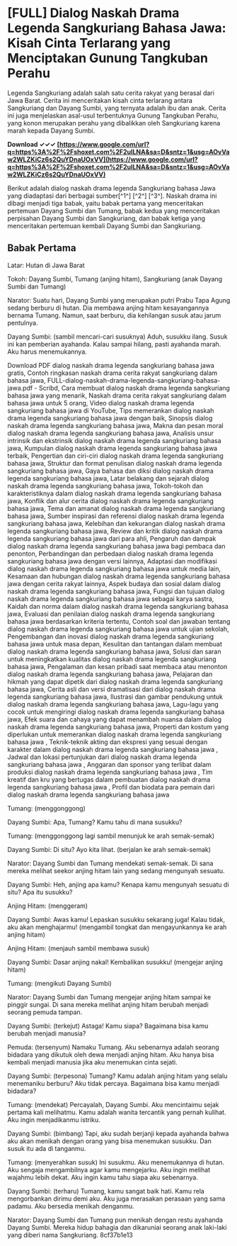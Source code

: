 
 
# [FULL] Dialog Naskah Drama Legenda Sangkuriang Bahasa Jawa: Kisah Cinta Terlarang yang Menciptakan Gunung Tangkuban Perahu
  
Legenda Sangkuriang adalah salah satu cerita rakyat yang berasal dari Jawa Barat. Cerita ini menceritakan kisah cinta terlarang antara Sangkuriang dan Dayang Sumbi, yang ternyata adalah ibu dan anak. Cerita ini juga menjelaskan asal-usul terbentuknya Gunung Tangkuban Perahu, yang konon merupakan perahu yang dibalikkan oleh Sangkuriang karena marah kepada Dayang Sumbi.
 
**Download ✓✓✓ [https://www.google.com/url?q=https%3A%2F%2Fshoxet.com%2F2uILNA&sa=D&sntz=1&usg=AOvVaw2WLZKiCz6s2QuYDnaUOxVV](https://www.google.com/url?q=https%3A%2F%2Fshoxet.com%2F2uILNA&sa=D&sntz=1&usg=AOvVaw2WLZKiCz6s2QuYDnaUOxVV)**


  
Berikut adalah dialog naskah drama legenda Sangkuriang bahasa Jawa yang diadaptasi dari berbagai sumber[^1^] [^2^] [^3^]. Naskah drama ini dibagi menjadi tiga babak, yaitu babak pertama yang menceritakan pertemuan Dayang Sumbi dan Tumang, babak kedua yang menceritakan perpisahan Dayang Sumbi dan Sangkuriang, dan babak ketiga yang menceritakan pertemuan kembali Dayang Sumbi dan Sangkuriang.
  
## Babak Pertama
  
Latar: Hutan di Jawa Barat
  
Tokoh: Dayang Sumbi, Tumang (anjing hitam), Sangkuriang (anak Dayang Sumbi dan Tumang)
  
Narator: Suatu hari, Dayang Sumbi yang merupakan putri Prabu Tapa Agung sedang berburu di hutan. Dia membawa anjing hitam kesayangannya bernama Tumang. Namun, saat berburu, dia kehilangan susuk atau jarum pentulnya.
  
Dayang Sumbi: (sambil mencari-cari susuknya) Aduh, susukku ilang. Susuk ini kan pemberian ayahanda. Kalau sampai hilang, pasti ayahanda marah. Aku harus menemukannya.
 
Download PDF dialog naskah drama legenda sangkuriang bahasa jawa gratis,  Contoh ringkasan naskah drama cerita rakyat sangkuriang dalam bahasa jawa,  FULL-dialog-naskah-drama-legenda-sangkuriang-bahasa-jawa.pdf - Scribd,  Cara membuat dialog naskah drama legenda sangkuriang bahasa jawa yang menarik,  Naskah drama cerita rakyat sangkuriang dalam bahasa jawa untuk 5 orang,  Video dialog naskah drama legenda sangkuriang bahasa jawa di YouTube,  Tips memerankan dialog naskah drama legenda sangkuriang bahasa jawa dengan baik,  Sinopsis dialog naskah drama legenda sangkuriang bahasa jawa,  Makna dan pesan moral dialog naskah drama legenda sangkuriang bahasa jawa,  Analisis unsur intrinsik dan ekstrinsik dialog naskah drama legenda sangkuriang bahasa jawa,  Kumpulan dialog naskah drama legenda sangkuriang bahasa jawa terbaik,  Pengertian dan ciri-ciri dialog naskah drama legenda sangkuriang bahasa jawa,  Struktur dan format penulisan dialog naskah drama legenda sangkuriang bahasa jawa,  Gaya bahasa dan diksi dialog naskah drama legenda sangkuriang bahasa jawa,  Latar belakang dan sejarah dialog naskah drama legenda sangkuriang bahasa jawa,  Tokoh-tokoh dan karakteristiknya dalam dialog naskah drama legenda sangkuriang bahasa jawa,  Konflik dan alur cerita dialog naskah drama legenda sangkuriang bahasa jawa,  Tema dan amanat dialog naskah drama legenda sangkuriang bahasa jawa,  Sumber inspirasi dan referensi dialog naskah drama legenda sangkuriang bahasa jawa,  Kelebihan dan kekurangan dialog naskah drama legenda sangkuriang bahasa jawa,  Review dan kritik dialog naskah drama legenda sangkuriang bahasa jawa dari para ahli,  Pengaruh dan dampak dialog naskah drama legenda sangkuriang bahasa jawa bagi pembaca dan penonton,  Perbandingan dan perbedaan dialog naskah drama legenda sangkuriang bahasa jawa dengan versi lainnya,  Adaptasi dan modifikasi dialog naskah drama legenda sangkuriang bahasa jawa untuk media lain,  Kesamaan dan hubungan dialog naskah drama legenda sangkuriang bahasa jawa dengan cerita rakyat lainnya,  Aspek budaya dan sosial dalam dialog naskah drama legenda sangkuriang bahasa jawa,  Fungsi dan tujuan dialog naskah drama legenda sangkuriang bahasa jawa sebagai karya sastra,  Kaidah dan norma dalam dialog naskah drama legenda sangkuriang bahasa jawa,  Evaluasi dan penilaian dialog naskah drama legenda sangkuriang bahasa jawa berdasarkan kriteria tertentu,  Contoh soal dan jawaban tentang dialog naskah drama legenda sangkuriang bahasa jawa untuk ujian sekolah,  Pengembangan dan inovasi dialog naskah drama legenda sangkuriang bahasa jawa untuk masa depan,  Kesulitan dan tantangan dalam membuat dialog naskah drama legenda sangkuriang bahasa jawa,  Solusi dan saran untuk meningkatkan kualitas dialog naskah drama legenda sangkuriang bahasa jawa,  Pengalaman dan kesan pribadi saat membaca atau menonton dialog naskah drama legenda sangkuriang bahasa jawa,  Pelajaran dan hikmah yang dapat dipetik dari dialog naskah drama legenda sangkuriang bahasa jawa,  Cerita asli dan versi dramatisasi dari dialog naskah drama legenda sangkuriang bahasa jawa,  Ilustrasi dan gambar pendukung untuk dialog naskah drama legenda sangkuriang bahasa jawa,  Lagu-lagu yang cocok untuk mengiringi dialog naskah drama legenda sangkuriang bahasa jawa,  Efek suara dan cahaya yang dapat menambah nuansa dalam dialog naskah drama legenda sangkuriang bahasa jawa,  Properti dan kostum yang diperlukan untuk memerankan dialog naskah drama legenda sangkuriang bahasa jawa ,  Teknik-teknik akting dan ekspresi yang sesuai dengan karakter dalam dialog naskah drama legenda sangkuriang bahasa jawa ,  Jadwal dan lokasi pertunjukan dari dialog naskah drama legenda sangkuriang bahasa jawa ,  Anggaran dan sponsor yang terlibat dalam produksi dialog naskah drama legenda sangkuriang bahasa jawa ,  Tim kreatif dan kru yang bertugas dalam pembuatan dialog naskah drama legenda sangkuriang bahasa jawa ,  Profil dan biodata para pemain dari dialog naskah drama legenda sangkuriang bahasa jawa
  
Tumang: (menggonggong)
  
Dayang Sumbi: Apa, Tumang? Kamu tahu di mana susukku?
  
Tumang: (menggonggong lagi sambil menunjuk ke arah semak-semak)
  
Dayang Sumbi: Di situ? Ayo kita lihat. (berjalan ke arah semak-semak)
  
Narator: Dayang Sumbi dan Tumang mendekati semak-semak. Di sana mereka melihat seekor anjing hitam lain yang sedang mengunyah sesuatu.
  
Dayang Sumbi: Heh, anjing apa kamu? Kenapa kamu mengunyah sesuatu di situ? Apa itu susukku?
  
Anjing Hitam: (menggeram)
  
Dayang Sumbi: Awas kamu! Lepaskan susukku sekarang juga! Kalau tidak, aku akan menghajarmu! (mengambil tongkat dan mengayunkannya ke arah anjing hitam)
  
Anjing Hitam: (menjauh sambil membawa susuk)
  
Dayang Sumbi: Dasar anjing nakal! Kembalikan susukku! (mengejar anjing hitam)
  
Tumang: (mengikuti Dayang Sumbi)
  
Narator: Dayang Sumbi dan Tumang mengejar anjing hitam sampai ke pinggir sungai. Di sana mereka melihat anjing hitam berubah menjadi seorang pemuda tampan.
  
Dayang Sumbi: (terkejut) Astaga! Kamu siapa? Bagaimana bisa kamu berubah menjadi manusia?

Pemuda: (tersenyum) Namaku Tumang. Aku sebenarnya adalah seorang bidadara yang dikutuk oleh dewa menjadi anjing hitam. Aku hanya bisa kembali menjadi manusia jika aku menemukan cinta sejati.
  
Dayang Sumbi: (terpesona) Tumang? Kamu adalah anjing hitam yang selalu menemaniku berburu? Aku tidak percaya. Bagaimana bisa kamu menjadi bidadara?
  
Tumang: (mendekat) Percayalah, Dayang Sumbi. Aku mencintaimu sejak pertama kali melihatmu. Kamu adalah wanita tercantik yang pernah kulihat. Aku ingin menjadikanmu istriku.
  
Dayang Sumbi: (bimbang) Tapi, aku sudah berjanji kepada ayahanda bahwa aku akan menikah dengan orang yang bisa menemukan susukku. Dan susuk itu ada di tanganmu.
  
Tumang: (menyerahkan susuk) Ini susukmu. Aku menemukannya di hutan. Aku sengaja mengambilnya agar kamu mengejarku. Aku ingin melihat wajahmu lebih dekat. Aku ingin kamu tahu siapa aku sebenarnya.
  
Dayang Sumbi: (terharu) Tumang, kamu sangat baik hati. Kamu rela mengorbankan dirimu demi aku. Aku juga merasakan perasaan yang sama padamu. Aku bersedia menikah denganmu.
  
Narator: Dayang Sumbi dan Tumang pun menikah dengan restu ayahanda Dayang Sumbi. Mereka hidup bahagia dan dikaruniai seorang anak laki-laki yang diberi nama Sangkuriang.
 8cf37b1e13
 
